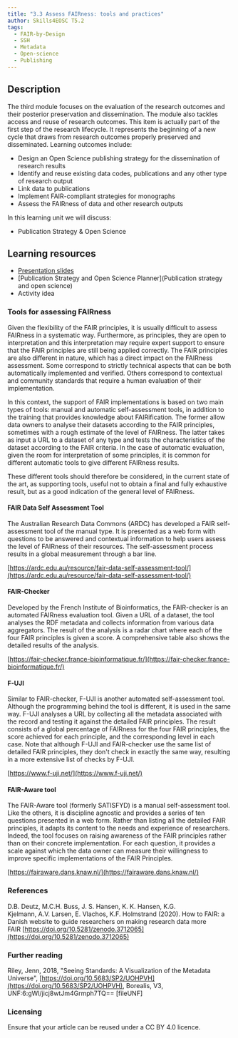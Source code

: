 ```yaml
---
title: "3.3 Assess FAIRness: tools and practices"
author: Skills4EOSC T5.2
tags:
  - FAIR-by-Design
  - SSH
  - Metadata
  - Open-science
  - Publishing
---
```

## Description

The third module focuses on the evaluation of the research outcomes and their posterior preservation and dissemination. The module also tackles access and reuse of research outcomes. This item is actually part of the first step of the research lifecycle. It represents the beginning of a new cycle that draws from research outcomes properly preserved and disseminated. Learning outcomes include: 

- Design an Open Science publishing strategy for the dissemination of research results
- Identify and reuse existing data codes, publications and any other type of research output
- Link data to publications
- Implement FAIR-compliant strategies for monographs
- Assess the FAIRness of data and other research outputs

In this learning unit we will discuss:

- Publication Strategy & Open Science

## Learning resources

- [Presentation slides](https://docs.google.com/presentation/d/1uiLlzHDp9ALzSEtr2c3tRRPb2IxmtR_K/edit?usp=sharing&ouid=102604071504748959042&rtpof=true&sd=true)
- [Publication Strategy and Open Science Planner](Publication strategy and open science)
- Activity idea


### Tools for assessing FAIRness

Given the flexibility of the FAIR principles, it is usually difficult to assess FAIRness in a systematic way. Furthermore, as principles, they are open to interpretation and this interpretation may require expert support to ensure that the FAIR principles are still being applied correctly. The FAIR principles are also different in nature, which has a direct impact on the FAIRness assessment. Some correspond to strictly technical aspects that can be both automatically implemented and verified. Others correspond to contextual and community standards that require a human evaluation of their implementation. 

In this context, the support of FAIR implementations is based on two main types of tools: manual and automatic self-assessment tools, in addition to the training that provides knowledge about FAIRification. The former allow data owners to analyse their datasets according to the FAIR principles, sometimes with a rough estimate of the level of FAIRness. The latter takes as input a URL to a dataset of any type and tests the characteristics of the dataset according to the FAIR criteria. In the case of automatic evaluation, given the room for interpretation of some principles, it is common for different automatic tools to give different FAIRness results.

These different tools should therefore be considered, in the current state of the art, as supporting tools, useful not to obtain a final and fully exhaustive result, but as a good indication of the general level of FAIRness.

#### FAIR Data Self Assessment Tool

The Australian Research Data Commons (ARDC) has developed a FAIR self-assessment tool of the manual type. It is presented as a web form with questions to be answered and contextual information to help users assess the level of FAIRness of their resources. The self-assessment process results in a global measurement through a bar line.

[https://ardc.edu.au/resource/fair-data-self-assessment-tool/](https://ardc.edu.au/resource/fair-data-self-assessment-tool/)

#### FAIR-Checker

Developed by the French Institute of Bioinformatics, the FAIR-checker is an automated FAIRness evaluation tool. Given a URL of a dataset, the tool analyses the RDF metadata and collects information from various data aggregators. The result of the analysis is a radar chart where each of the four FAIR principles is given a score. A comprehensive table also shows the detailed results of the analysis.

[https://fair-checker.france-bioinformatique.fr/](https://fair-checker.france-bioinformatique.fr/)

#### F-UJI

Similar to FAIR-checker, F-UJI is another automated self-assessment tool. Although the programming behind the tool is different, it is used in the same way. F-UJI analyses a URL by collecting all the metadata associated with the record and testing it against the detailed FAIR principles. The result consists of a global percentage of FAIRness for the four FAIR principles, the score achieved for each principle, and the corresponding level in each case. Note that although F-UJI and FAIR-checker use the same list of detailed FAIR principles, they don't check in exactly the same way, resulting in a more extensive list of checks by F-UJI.

[https://www.f-uji.net/](https://www.f-uji.net/)

#### FAIR-Aware tool

The FAIR-Aware tool (formerly SATISFYD) is a manual self-assessment tool. Like the others, it is discipline agnostic and provides a series of ten questions presented in a web form. Rather than listing all the detailed FAIR principles, it adapts its content to the needs and experience of researchers. Indeed, the tool focuses on raising awareness of the FAIR principles rather than on their concrete implementation. For each question, it provides a scale against which the data owner can measure their willingness to improve specific implementations of the FAIR Principles.

[https://fairaware.dans.knaw.nl/](https://fairaware.dans.knaw.nl/)

### References

D.B. Deutz, M.C.H. Buss, J. S. Hansen, K. K. Hansen, K.G. Kjelmann, A.V. Larsen, E. Vlachos, K.F. Holmstrand (2020). How to FAIR: a Danish website to guide researchers on making research data more FAIR [https://doi.org/10.5281/zenodo.3712065](https://doi.org/10.5281/zenodo.3712065)
### Further reading

Riley, Jenn, 2018, "Seeing Standards: A Visualization of the Metadata Universe", [https://doi.org/10.5683/SP2/UOHPVH](https://doi.org/10.5683/SP2/UOHPVH), Borealis, V3, UNF:6:gWl/jicj8wtJm4Grmph7TQ== [fileUNF]
### Licensing

Ensure that your article can be reused under a CC BY 4.0 licence.